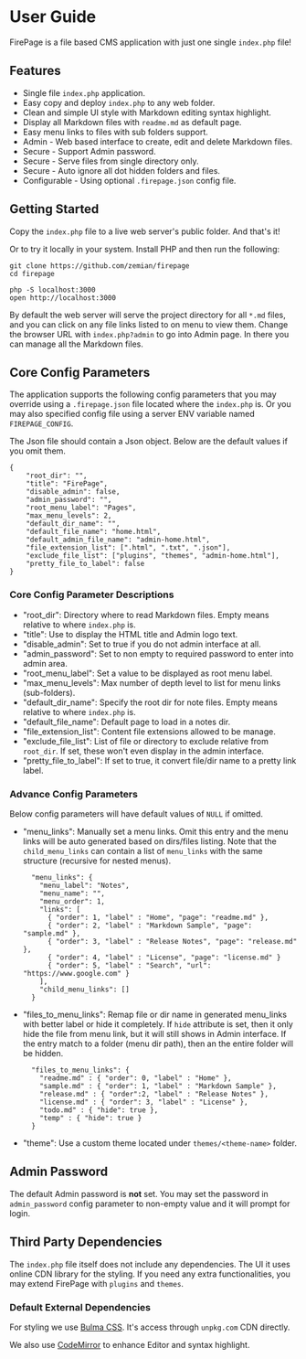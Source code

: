 # User Guide

FirePage is a file based CMS application with just one single `index.php` file!

## Features

* Single file `index.php` application.
* Easy copy and deploy `index.php` to any web folder.
* Clean and simple UI style with Markdown editing syntax highlight.
* Display all Markdown files with `readme.md` as default page.
* Easy menu links to files with sub folders support.
* Admin - Web based interface to create, edit and delete Markdown files.
* Secure - Support Admin password.
* Secure - Serve files from single directory only.
* Secure - Auto ignore all dot hidden folders and files.
* Configurable - Using optional `.firepage.json` config file.

## Getting Started

Copy the `index.php` file to a live web server's public folder. And that's it!

Or to try it locally in your system. Install PHP and then run the following:

    git clone https://github.com/zemian/firepage
    cd firepage
    
    php -S localhost:3000
    open http://localhost:3000

By default the web server will serve the project directory for all `*.md` files, and you 
can click on any file links listed to on menu to view them. Change the browser URL with `index.php?admin` to go into Admin page. In there you can manage all the Markdown files.

## Core Config Parameters

The application supports the following config parameters that you may override using a `.firepage.json` file 
located where the `index.php` is. Or you may also specified config file using a server ENV variable
named `FIREPAGE_CONFIG`.

The Json file should contain a Json object. Below are the default values if you omit them.

```
{
    "root_dir": "",
    "title": "FirePage",
    "disable_admin": false,
    "admin_password": "",
    "root_menu_label": "Pages",
    "max_menu_levels": 2,
    "default_dir_name": "",
    "default_file_name": "home.html",
    "default_admin_file_name": "admin-home.html",
    "file_extension_list": [".html", ".txt", ".json"],
    "exclude_file_list": ["plugins", "themes", "admin-home.html"],
    "pretty_file_to_label": false
}
```

### Core Config Parameter Descriptions

* "root_dir": Directory where to read Markdown files. Empty means relative to where `index.php` is.
* "title": Use to display the HTML title and Admin logo text.
* "disable_admin": Set to true if you do not admin interface at all.
* "admin_password": Set to non empty to required password to enter into admin area.
* "root_menu_label": Set a value to be displayed as root menu label.
* "max_menu_levels": Max number of depth level to list for menu links (sub-folders).
* "default_dir_name": Specify the root dir for note files. Empty means relative to where `index.php` is.
* "default_file_name": Default page to load in a notes dir.
* "file_extension_list": Content file extensions allowed to be manage.
* "exclude_file_list": List of file or directory to exclude relative from `root_dir`. If set, these won't even display
  in the admin interface.
* "pretty_file_to_label": If set to true, it convert file/dir name to a pretty link label.

### Advance Config Parameters

Below config parameters will have default values of `NULL` if omitted.

* "menu_links": Manually set a menu links. Omit this entry and the menu links will be auto generated based on 
  dirs/files listing. Note that the `child_menu_links` can contain a list of `menu_links` with the same structure 
  (recursive for nested menus).
    ```  
      "menu_links": {
        "menu_label": "Notes",
        "menu_name": "",
        "menu_order": 1,
        "links": [
          { "order": 1, "label" : "Home", "page": "readme.md" },
          { "order": 2, "label" : "Markdown Sample", "page": "sample.md" },
          { "order": 3, "label" : "Release Notes", "page": "release.md" },
          { "order": 4, "label" : "License", "page": "license.md" }
          { "order": 5, "label" : "Search", "url": "https://www.google.com" }
        ],
        "child_menu_links": []
      }
    ```
* "files_to_menu_links": Remap file or dir name in generated menu_links with better label or hide it completely.
  If `hide` attribute is set, then it only hide the file from menu link, but it will still shows in Admin interface. 
  If the entry match to a folder (menu dir path), then an the entire folder will be hidden.
    ```
      "files_to_menu_links": {
        "readme.md" : { "order": 0, "label" : "Home" },
        "sample.md" : { "order": 1, "label" : "Markdown Sample" },
        "release.md" : { "order":2, "label" : "Release Notes" },
        "license.md" : { "order": 3, "label" : "License" },
        "todo.md" : { "hide": true },
        "temp" : { "hide": true }
      }
    ```
  
* "theme": Use a custom theme located under `themes/<theme-name>` folder.

## Admin Password

The default Admin password is **not** set. You may set the password in `admin_password` config parameter 
to non-empty value and it will prompt for login.

## Third Party Dependencies

The `index.php` file itself does not include any dependencies. The UI it uses online CDN library for the styling.
If you need any extra functionalities, you may extend FirePage with `plugins` and `themes`.

### Default External Dependencies

For styling we use [Bulma CSS](https://unpkg.com/bulma). It's access through `unpkg.com` CDN directly.

We also use [CodeMirror](https://unpkg.com/codemirror) to enhance Editor and syntax highlight.
